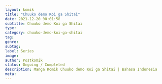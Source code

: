 ```yaml
---
layout: komik
title: "Chuuko demo Koi ga Shitai"
date: 2021-12-20 08:01:58
subtitle: Chuuko demo Koi ga Shitai
type: 
category: chuuko-demo-koi-ga-shitai
tag: 
genre: 
subtag: 
label: Series
image: 
author: Postkomik
status: Ongoing / Completed
description: Manga Komik Chuuko demo Koi ga Shitai | Bahasa Indonesia
meta: 
---
```

